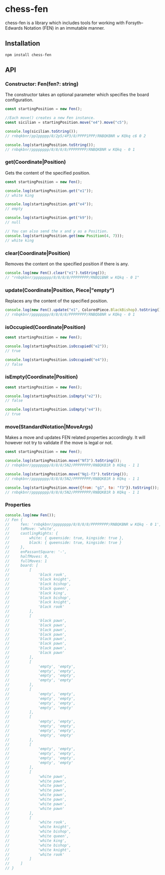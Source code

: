 # chess-fen
chess-fen is a library which includes tools for working with Forsyth–Edwards Notation (FEN) in an immutable manner.

## Installation
``npm install chess-fen``

## API
### Constructor: Fen(fen?: string)
The constructor takes an optional parameter which specifies the board configuration.
````javascript
const startingPosition = new Fen();

//Each move() creates a new Fen instance.
const sicilian = startingPosition.move("e4").move("c5");

console.log(sicilian.toString());
// rnbqkbnr/pp1ppppp/8/2p5/4P3/8/PPPP1PPP/RNBQKBNR w KQkq c6 0 2

console.log(startingPosition.toString());
// rnbqkbnr/pppppppp/8/8/8/8/PPPPPPPP/RNBQKBNR w KQkq - 0 1
````

### get(Coordinate|Position)
Gets the content of the specified position.
````javascript
const startingPosition = new Fen();

console.log(startingPosition.get("e1"));
// white king

console.log(startingPosition.get("e4"));
// empty

console.log(startingPosition.get("k9"));
// null

// You can also send the x and y as a Position.
console.log(startingPosition.get(new Position(4, 7)));
// white king
````

### clear(Coordinate|Position)
Removes the content on the specified position if there is any.
````javascript
console.log(new Fen().clear("e1").toString());
// "rnbqkbnr/pppppppp/8/8/8/8/PPPPPPPP/RNBQ1BNR w KQkq - 0 1"
````

### update(Coordinate|Position, Piece|"empty")
Replaces any the content of the specified position.
````javascript
console.log(new Fen().update("e1", ColoredPiece.BlackBishop).toString());
// rnbqkbnr/pppppppp/8/8/8/8/PPPPPPPP/RNBQbBNR w KQkq - 0 1
````

### isOccupied(Coordinate|Position)
````javascript
const startingPosition = new Fen();

console.log(startingPosition.isOccupied("e2"));
// true

console.log(startingPosition.isOccupied("e4"));
// false
````

### isEmpty(Coordinate|Position)
````javascript
const startingPosition = new Fen();

console.log(startingPosition.isEmpty("e2"));
// false

console.log(startingPosition.isEmpty("e4"));
// true
````

### move(StandardNotation|MoveArgs)
Makes a move and updates FEN related properties accordingly. It will however not try to validate if the move is legal or not.
````javascript
const startingPosition = new Fen();

console.log(startingPosition.move("Nf3").toString());
// rnbqkbnr/pppppppp/8/8/8/5N2/PPPPPPPP/RNBQKB1R b KQkq - 1 1

console.log(startingPosition.move("Ng1-f3").toString());
// rnbqkbnr/pppppppp/8/8/8/5N2/PPPPPPPP/RNBQKB1R b KQkq - 1 1

console.log(startingPosition.move({from: "g1", to: "f3"}).toString());
// rnbqkbnr/pppppppp/8/8/8/5N2/PPPPPPPP/RNBQKB1R b KQkq - 1 1
````

### Properties
````javascript
console.log(new Fen());
// Fen {
//     fen: 'rnbqkbnr/pppppppp/8/8/8/8/PPPPPPPP/RNBQKBNR w KQkq - 0 1',
//     toMove: 'white',
//     castlingRights: {
//         white: { queenside: true, kingside: true },
//         black: { queenside: true, kingside: true }
//     },
//     enPassantSquare: '-',
//     halfMoves: 0,
//     fullMoves: 1
//     board: [
//         [
//             'black rook',
//             'black knight',
//             'black bishop',
//             'black queen',
//             'black king',
//             'black bishop',
//             'black knight',
//             'black rook'
//         ],
//         [
//             'black pawn',
//             'black pawn',
//             'black pawn',
//             'black pawn',
//             'black pawn',
//             'black pawn',
//             'black pawn',
//             'black pawn'
//         ],
//         [
//             'empty', 'empty',
//             'empty', 'empty',
//             'empty', 'empty',
//             'empty', 'empty'
//         ],
//         [
//             'empty', 'empty',
//             'empty', 'empty',
//             'empty', 'empty',
//             'empty', 'empty'
//         ],
//         [
//             'empty', 'empty',
//             'empty', 'empty',
//             'empty', 'empty',
//             'empty', 'empty'
//         ],
//         [
//             'empty', 'empty',
//             'empty', 'empty',
//             'empty', 'empty',
//             'empty', 'empty'
//         ],
//         [
//             'white pawn',
//             'white pawn',
//             'white pawn',
//             'white pawn',
//             'white pawn',
//             'white pawn',
//             'white pawn',
//             'white pawn'
//         ],
//         [
//             'white rook',
//             'white knight',
//             'white bishop',
//             'white queen',
//             'white king',
//             'white bishop',
//             'white knight',
//             'white rook'
//         ]
//     ]
// }
````

